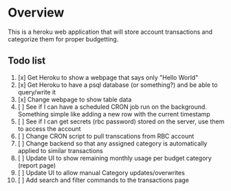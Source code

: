 # Overview

This is a heroku web application that will store account transactions and categorize them for proper budgetting.

## Todo list

1. [x] Get Heroku to show a webpage that says only "Hello World"
2. [x] Get Heroku to have a psql database (or something?) and be able to query/write it 
3. [x] Change webpage to show table data
4. [ ] See if I can have a scheduled CRON job run on the background. Something simple like adding a new row with the current timestamp
5. [ ] See if I can get secrets (rbc password) stored on the server, use them to access the account
6. [ ] Change CRON script to pull transcations from RBC account
7. [ ] Change backend so that any assigned category is automatically applied to similar transactions
8. [ ] Update UI to show remaining monthly usage per budget category (report page)
9. [ ] Update UI to allow manual Category updates/overwrites
10. [ ] Add search and filter commands to the transactions page
